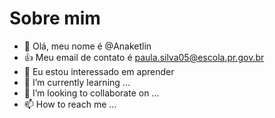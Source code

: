# Sobre mim
- 👋 Olá, meu nome é @Anaketlin
- 👍 Meu email de contato é paula.silva05@escola.pr.gov.br
- 👀 Eu estou interessado em aprender
- 🌱 I’m currently learning ...
- 💞️ I’m looking to collaborate on ...
- 📫 How to reach me ...

